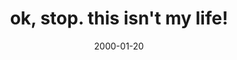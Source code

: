---
layout: base.njk
title : 'ok, stop. this isn&#39;t my life!' 
view_title : 'None' 
year : '2000' 
date : '2000-01-20' 
img_file : '/drawing/okstop.png' 
html_file : 'okstop' 
next_html : 'horses.html' 
year_order : '46' 
permalink : "title/{{html_file}}.html"
---